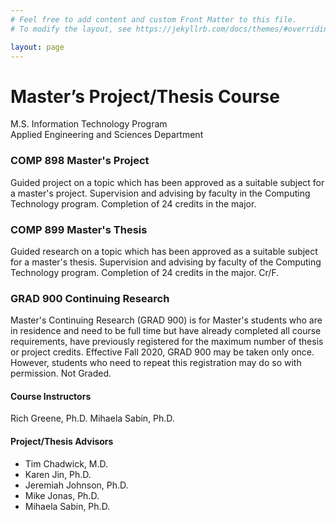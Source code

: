 ```yaml
---
# Feel free to add content and custom Front Matter to this file.
# To modify the layout, see https://jekyllrb.com/docs/themes/#overriding-theme-defaults

layout: page
---
```


<h1>Master’s Project/Thesis Course</h1>

M.S. Information Technology Program <br>
Applied Engineering and Sciences Department

### COMP 898 Master's Project
Guided project on a topic which has been approved as a suitable subject for a 
master's project. Supervision and advising by faculty in the Computing 
Technology program. Completion of 24 credits in the major.

### COMP 899 Master's Thesis
Guided research on a topic which has been approved as a suitable subject for 
a master's thesis. Supervision and advising by faculty of the Computing 
Technology program. Completion of 24 credits in the major. Cr/F.

### GRAD 900 Continuing Research
Master's Continuing Research (GRAD 900) is for Master's students who are in 
residence and need to be full time but have already completed all course 
requirements, have previously registered for the maximum number of thesis or 
project credits. Effective Fall 2020, GRAD 900 may be taken 
only once. However, students who need to repeat this registration may do so 
with permission. Not Graded.

#### Course Instructors
Rich Greene, Ph.D. 
Mihaela Sabin, Ph.D.

#### Project/Thesis Advisors
* Tim Chadwick, M.D.
* Karen Jin, Ph.D.
* Jeremiah Johnson, Ph.D.
* Mike Jonas, Ph.D.
* Mihaela Sabin, Ph.D.
